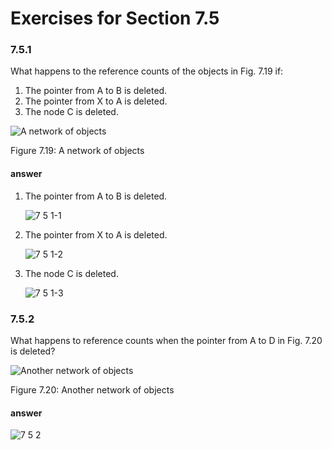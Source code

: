# Exercises for Section 7.5### 7.5.1
What happens to the reference counts of the objects in Fig. 7.19 if:1. The pointer from A to B is deleted.2. The pointer from X to A is deleted.  
3. The node C is deleted.
![A network of objects](https://f.cloud.github.com/assets/340282/1276364/72fc7390-2e60-11e3-8816-a5a535a9d67a.png)
Figure 7.19: A network of objects

#### answer

1. The pointer from A to B is deleted.

    ![7 5 1-1](https://f.cloud.github.com/assets/340282/1276399/35528b7e-2e65-11e3-8056-8c54e0dae1c8.gif)

2. The pointer from X to A is deleted.  

    ![7 5 1-2](https://f.cloud.github.com/assets/340282/1276400/42f0b468-2e65-11e3-940a-e7f7b4cce5da.gif)


3. The node C is deleted.

    ![7 5 1-3](https://f.cloud.github.com/assets/340282/1276401/4c9b1d14-2e65-11e3-9ae7-d4dd4f75bd40.gif)
 
   ### 7.5.2
What happens to reference counts when the pointer from A to D in Fig. 7.20 is deleted?

![Another network of objects](https://f.cloud.github.com/assets/340282/1276366/87f56964-2e60-11e3-9d88-fd56f7e2d3f4.png)Figure 7.20: Another network of objects
#### answer
![7 5 2](https://f.cloud.github.com/assets/340282/1276406/eac449f2-2e65-11e3-8e4c-def958552810.gif)
